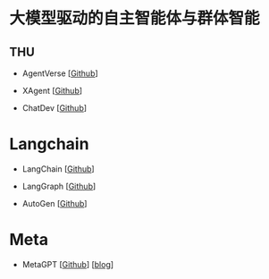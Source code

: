# 大模型驱动的自主智能体与群体智能

## THU

- AgentVerse [[Github](https://github.com/OpenBMB/AgentVerse)]

- XAgent [[Github](https://github.com/OpenBMB/XAgent)]

- ChatDev [[Github](https://github.com/OpenBMB/ChatDev)]

# Langchain

- LangChain [[Github](https://github.com/langchain-ai/langchain)]

- LangGraph [[Github](https://github.com/langchain-ai/langgraph)]

- AutoGen [[Github](https://github.com/microsoft/autogen)]

# Meta

- MetaGPT [[Github](https://github.com/geekan/MetaGPT)] [[blog](https://mp.weixin.qq.com/s/rRpUt9QvK47h3TpKtl9vtg)]